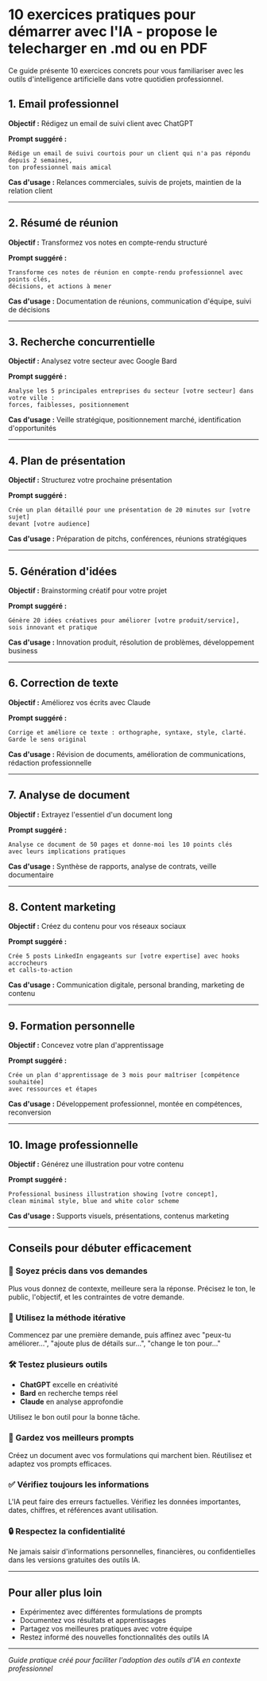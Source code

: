 # 10 exercices pratiques pour démarrer avec l'IA - propose le telecharger en .md ou en PDF

Ce guide présente 10 exercices concrets pour vous familiariser avec les outils d'intelligence artificielle dans votre quotidien professionnel.

## 1. Email professionnel

**Objectif :** Rédigez un email de suivi client avec ChatGPT

**Prompt suggéré :**
```
Rédige un email de suivi courtois pour un client qui n'a pas répondu depuis 2 semaines, 
ton professionnel mais amical
```

**Cas d'usage :** Relances commerciales, suivis de projets, maintien de la relation client

---

## 2. Résumé de réunion

**Objectif :** Transformez vos notes en compte-rendu structuré

**Prompt suggéré :**
```
Transforme ces notes de réunion en compte-rendu professionnel avec points clés, 
décisions, et actions à mener
```

**Cas d'usage :** Documentation de réunions, communication d'équipe, suivi de décisions

---

## 3. Recherche concurrentielle

**Objectif :** Analysez votre secteur avec Google Bard

**Prompt suggéré :**
```
Analyse les 5 principales entreprises du secteur [votre secteur] dans votre ville : 
forces, faiblesses, positionnement
```

**Cas d'usage :** Veille stratégique, positionnement marché, identification d'opportunités

---

## 4. Plan de présentation

**Objectif :** Structurez votre prochaine présentation

**Prompt suggéré :**
```
Crée un plan détaillé pour une présentation de 20 minutes sur [votre sujet] 
devant [votre audience]
```

**Cas d'usage :** Préparation de pitchs, conférences, réunions stratégiques

---

## 5. Génération d'idées

**Objectif :** Brainstorming créatif pour votre projet

**Prompt suggéré :**
```
Génère 20 idées créatives pour améliorer [votre produit/service], 
sois innovant et pratique
```

**Cas d'usage :** Innovation produit, résolution de problèmes, développement business

---

## 6. Correction de texte

**Objectif :** Améliorez vos écrits avec Claude

**Prompt suggéré :**
```
Corrige et améliore ce texte : orthographe, syntaxe, style, clarté. 
Garde le sens original
```

**Cas d'usage :** Révision de documents, amélioration de communications, rédaction professionnelle

---

## 7. Analyse de document

**Objectif :** Extrayez l'essentiel d'un document long

**Prompt suggéré :**
```
Analyse ce document de 50 pages et donne-moi les 10 points clés 
avec leurs implications pratiques
```

**Cas d'usage :** Synthèse de rapports, analyse de contrats, veille documentaire

---

## 8. Content marketing

**Objectif :** Créez du contenu pour vos réseaux sociaux

**Prompt suggéré :**
```
Crée 5 posts LinkedIn engageants sur [votre expertise] avec hooks accrocheurs 
et calls-to-action
```

**Cas d'usage :** Communication digitale, personal branding, marketing de contenu

---

## 9. Formation personnelle

**Objectif :** Concevez votre plan d'apprentissage

**Prompt suggéré :**
```
Crée un plan d'apprentissage de 3 mois pour maîtriser [compétence souhaitée] 
avec ressources et étapes
```

**Cas d'usage :** Développement professionnel, montée en compétences, reconversion

---

## 10. Image professionnelle

**Objectif :** Générez une illustration pour votre contenu

**Prompt suggéré :**
```
Professional business illustration showing [votre concept], 
clean minimal style, blue and white color scheme
```

**Cas d'usage :** Supports visuels, présentations, contenus marketing

---

## Conseils pour débuter efficacement

### 🎯 Soyez précis dans vos demandes
Plus vous donnez de contexte, meilleure sera la réponse. Précisez le ton, le public, l'objectif, et les contraintes de votre demande.

### 🔄 Utilisez la méthode itérative
Commencez par une première demande, puis affinez avec "peux-tu améliorer...", "ajoute plus de détails sur...", "change le ton pour..."

### 🛠️ Testez plusieurs outils
- **ChatGPT** excelle en créativité
- **Bard** en recherche temps réel
- **Claude** en analyse approfondie

Utilisez le bon outil pour la bonne tâche.

### 📝 Gardez vos meilleurs prompts
Créez un document avec vos formulations qui marchent bien. Réutilisez et adaptez vos prompts efficaces.

### ✅ Vérifiez toujours les informations
L'IA peut faire des erreurs factuelles. Vérifiez les données importantes, dates, chiffres, et références avant utilisation.

### 🔒 Respectez la confidentialité
Ne jamais saisir d'informations personnelles, financières, ou confidentielles dans les versions gratuites des outils IA.

---

## Pour aller plus loin

- Expérimentez avec différentes formulations de prompts
- Documentez vos résultats et apprentissages
- Partagez vos meilleures pratiques avec votre équipe
- Restez informé des nouvelles fonctionnalités des outils IA

---

*Guide pratique créé pour faciliter l'adoption des outils d'IA en contexte professionnel*
